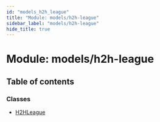 ```yaml
---
id: "models_h2h_league"
title: "Module: models/h2h-league"
sidebar_label: "models/h2h-league"
hide_title: true
---
```


# Module: models/h2h-league

## Table of contents

### Classes

- [H2HLeague](../classes/models/h2h-league.h2hleague.md)
